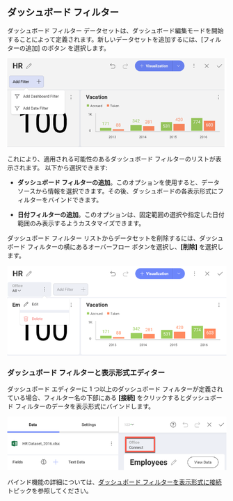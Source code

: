 ## ダッシュボード フィルター

ダッシュボード フィルター データセットは、ダッシュボード編集モードを開始することによって定義されます。新しいデータセットを追加するには、[フィルターの追加] のボタン を選択します。

![Adding a new dashboard filter](images/add-new-dashboard-filter.png)

これにより、適用される可能性のあるダッシュボード フィルターのリストが表示されます。
以下から選択できます:

  - **ダッシュボード フィルターの追加**。このオプションを使用すると、データ ソースから情報を選択できます。その後、ダッシュボードの各表示形式にフィルターをバインドできます。

  - **日付フィルターの追加**。このオプションは、固定範囲の選択や指定した日付範囲のみ表示するようカスタマイズできます。

ダッシュボード フィルター リストからデータセットを削除するには、ダッシュボード フィルターの横にあるオーバーフロー ボタンを選択し、**[削除]** を選択します。

![Removing a dashboard filter](images/remove-dashboard-filter.png)

### ダッシュボード フィルターと表示形式エディター

ダッシュボード エディターに 1 つ以上のダッシュボード フィルターが定義されている場合、フィルター名の下部にある **[接続]** をクリックするとダッシュボード フィルターのデータを表示形式にバインドします。

![Connecting to a dashboard filter in the visualization editor](images/connect-dashboard-filter-visualization-editor.png)

バインド機能の詳細については、[ダッシュボード フィルターを表示形式に接続](connecting-dashboard-filters-visualization.md)トピックを参照してください。
